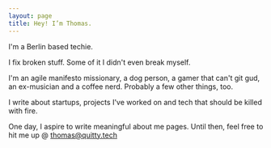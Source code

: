 ```yaml
---
layout: page
title: Hey! I’m Thomas. 
---
```


I'm a Berlin based techie.

I fix broken stuff. Some of it I didn't even break myself.

I'm an agile manifesto missionary, a dog person, a gamer that can't git gud, an ex-musician and a coffee nerd. Probably a few other things, too.

I write about startups, projects I've worked on and tech that should be killed with fire.

One day, I aspire to write meaningful about me pages.
Until then, feel free to hit me up @ thomas@quitty.tech
